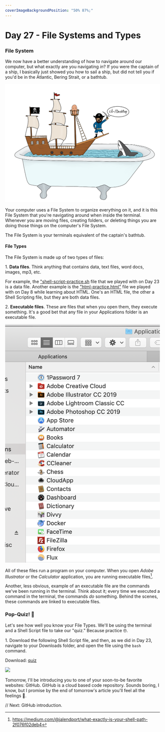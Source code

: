 ```yaml
---
coverImageBackgroundPosition: "50% 87%;"
---
```


# Day 27 - File Systems and Types

### File System

We now have a better understanding of how to navigate around our computer, but what exactly are you navigating _in_? If you were the captain of a ship, I basically just showed you how to sail a ship, but did not tell you if you'd be in the Atlantic, Bering Strait, or a bathtub.

![](public/assets/ship.png)

Your computer uses a File System to organize everything on it, and it is this File System that you're navigating around when inside the terminal. Whenever you are moving files, creating folders, or deleting things you are doing those things on the computer's File System.

The File System is your terminals equivalent of the captain's bathtub.

#### File Types

The File System is made up of two types of files:

1\. **Data files**. Think anything that contains data, text files, word docs, images, mp3, etc.

For example, the ["shell-script-practice.sh](src/shell-script-practice.sh) file that we played with on Day 23 is a data file.  Another example is the ["html-practice.html"](src/html-practice.html) file we played with on Day 8 while learning about HTML. One's an HTML file, the other a Shell Scripting file, but they are both data files.

2\. **Executable files**. These are files that when you open them, they execute something. It's a good bet that any file in your Applications folder is an executable file.

![](public/assets/executable-files.png)

All of these files run a program on your computer. When you open _Adobe Illustrator_ or the _Calculator_ application, you are running executable files[^appexe].

Another, less obvious, example of an executable file are the commands we've been running in the terminal. Think about it; every time we executed a command in the terminal, the commands _do_ something. Behind the scenes, these commands are linked to executable files.

### Pop-Quiz! 🤨

Let's see how well you know your File Types.  We'll be using the terminal and a Shell Script file to take our "quiz." Because practice 🤓.

1\. Download the following Shell Script file, and then, as we did in Day 23, navigate to your Downloads folder, and open the file using the `bash` command.

Download: [quiz](src/quiz.sh)

![](public/assets/quiz-1.gif)

Tomorrow, I'll be introducing you to one of your soon-to-be favorite websites: GitHub.  GitHub is a cloud based code repository. Sounds boring, I know, but I promise by the end of tomorrow's article you'll feel all the feelings 💙.

// Next: GitHub introduction.

[^appexe]: https://medium.com/@jalendport/what-exactly-is-your-shell-path-2f076f02deb4